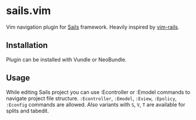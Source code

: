 # sails.vim

Vim navigation plugin for [Sails](https://github.com/balderdashy/sails) framework. Heavily inspired by [vim-rails](https://github.com/tpope/vim-rails).

## Installation

Plugin can be installed with Vundle or NeoBundle.

## Usage

While editing Sails project you can use :Econtroller or :Emodel commands to navigate project file structure.
`:Econtroller`, `:Emodel`, `:Eview`, `:Epolicy`, `:Econfig` commands are allowed. Also variants with `S`, `V`, `T` are available for splits and tabedit.
